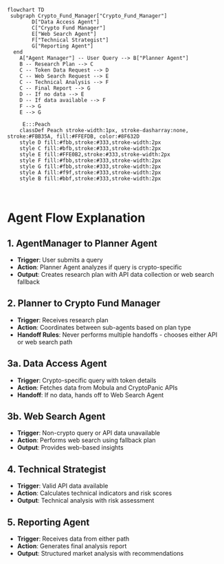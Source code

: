 ```mermaid
flowchart TD
 subgraph Crypto_Fund_Manager["Crypto_Fund_Manager"]
        D["Data Access Agent"]
        C["Crypto Fund Manager"]
        E["Web Search Agent"]
        F["Technical Strategist"]
        G["Reporting Agent"]
  end
    A["Agent Manager"] -- User Query --> B["Planner Agent"]
    B -- Research Plan --> C
    C -- Token Data Request --> D
    C -- Web Search Request --> E
    C -- Technical Analysis --> F
    C -- Final Report --> G
    D -- If no data --> E
    D -- If data available --> F
    F --> G
    E --> G

     E:::Peach
    classDef Peach stroke-width:1px, stroke-dasharray:none, stroke:#FBB35A, fill:#FFEFDB, color:#8F632D
    style D fill:#fbb,stroke:#333,stroke-width:2px
    style C fill:#bfb,stroke:#333,stroke-width:2px
    style E fill:#FFE0B2,stroke:#333,stroke-width:2px
    style F fill:#fbb,stroke:#333,stroke-width:2px
    style G fill:#fbb,stroke:#333,stroke-width:2px
    style A fill:#f9f,stroke:#333,stroke-width:2px
    style B fill:#bbf,stroke:#333,stroke-width:2px



```

# Agent Flow Explanation

## 1. AgentManager to Planner Agent
- **Trigger**: User submits a query
- **Action**: Planner Agent analyzes if query is crypto-specific
- **Output**: Creates research plan with API data collection or web search fallback

## 2. Planner to Crypto Fund Manager
- **Trigger**: Receives research plan
- **Action**: Coordinates between sub-agents based on plan type
- **Handoff Rules**: Never performs multiple handoffs - chooses either API or web search path

## 3a. Data Access Agent
- **Trigger**: Crypto-specific query with token details
- **Action**: Fetches data from Mobula and CryptoPanic APIs
- **Handoff**: If no data, hands off to Web Search Agent

## 3b. Web Search Agent
- **Trigger**: Non-crypto query or API data unavailable
- **Action**: Performs web search using fallback plan
- **Output**: Provides web-based insights

## 4. Technical Strategist
- **Trigger**: Valid API data available
- **Action**: Calculates technical indicators and risk scores
- **Output**: Technical analysis with risk assessment

## 5. Reporting Agent
- **Trigger**: Receives data from either path
- **Action**: Generates final analysis report
- **Output**: Structured market analysis with recommendations 